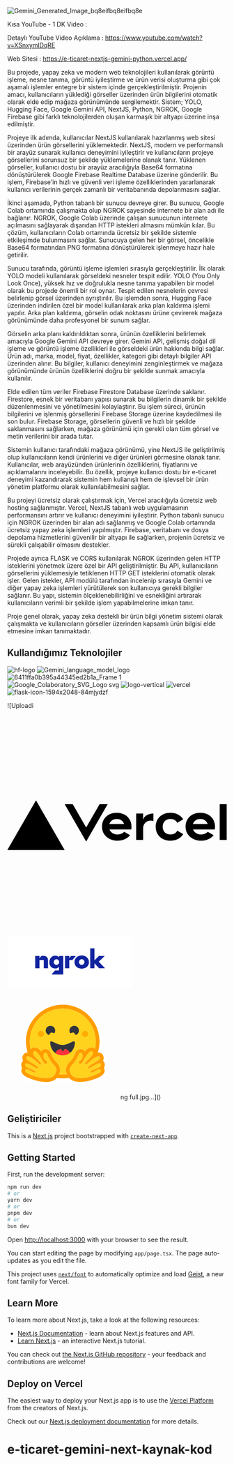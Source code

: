 ![Gemini_Generated_Image_bq8eifbq8eifbq8e](https://github.com/user-attachments/assets/da31c257-a126-472e-8fda-1dfd0372fa65)


Kısa YouTube - 1 DK Video : 

Detaylı YouTube Video Açıklama : https://www.youtube.com/watch?v=XSnxymlDqRE

Web Sitesi : https://e-ticaret-nextjs-gemini-python.vercel.app/


Bu projede, yapay zeka ve modern web teknolojileri kullanılarak görüntü işleme, nesne tanıma, görüntü iyileştirme ve ürün verisi oluşturma gibi çok aşamalı işlemler entegre bir sistem içinde gerçekleştirilmiştir. Projenin amacı, kullanıcıların yüklediği görseller üzerinden ürün bilgilerini otomatik olarak elde edip mağaza görünümünde sergilemektir. Sistem; YOLO, Hugging Face, Google Gemini API, NextJS, Python, NGROK, Google Firebase gibi farklı teknolojilerden oluşan karmaşık bir altyapı üzerine inşa edilmiştir.

Projeye ilk adımda, kullanıcılar NextJS kullanılarak hazırlanmış web sitesi üzerinden ürün görsellerini yüklemektedir. NextJS, modern ve performanslı bir arayüz sunarak kullanıcı deneyimini iyileştirir ve kullanıcıların projeye görsellerini sorunsuz bir şekilde yüklemelerine olanak tanır. Yüklenen görseller, kullanıcı dostu bir arayüz aracılığıyla Base64 formatına dönüştürülerek Google Firebase Realtime Database üzerine gönderilir. Bu işlem, Firebase'in hızlı ve güvenli veri işleme özelliklerinden yararlanarak kullanıcı verilerinin gerçek zamanlı bir veritabanında depolanmasını sağlar.

İkinci aşamada, Python tabanlı bir sunucu devreye girer. Bu sunucu, Google Colab ortamında çalışmakta olup NGROK sayesinde internete bir alan adı ile bağlanır. NGROK, Google Colab üzerinde çalışan sunucunun internete açılmasını sağlayarak dışarıdan HTTP istekleri almasını mümkün kılar. Bu çözüm, kullanıcıların Colab ortamında ücretsiz bir şekilde sistemle etkileşimde bulunmasını sağlar. Sunucuya gelen her bir görsel, öncelikle Base64 formatından PNG formatına dönüştürülerek işlenmeye hazır hale getirilir.

Sunucu tarafında, görüntü işleme işlemleri sırasıyla gerçekleştirilir. İlk olarak YOLO modeli kullanılarak görseldeki nesneler tespit edilir. YOLO (You Only Look Once), yüksek hız ve doğrulukla nesne tanıma yapabilen bir model olarak bu projede önemli bir rol oynar. Tespit edilen nesnelerin çevresi belirlenip görsel üzerinden ayrıştırılır. Bu işlemden sonra, Hugging Face üzerinden indirilen özel bir model kullanılarak arka plan kaldırma işlemi yapılır. Arka plan kaldırma, görselin odak noktasını ürüne çevirerek mağaza görünümünde daha profesyonel bir sunum sağlar.

Görselin arka planı kaldırıldıktan sonra, ürünün özelliklerini belirlemek amacıyla Google Gemini API devreye girer. Gemini API, gelişmiş doğal dil işleme ve görüntü işleme özellikleri ile görseldeki ürün hakkında bilgi sağlar. Ürün adı, marka, model, fiyat, özellikler, kategori gibi detaylı bilgiler API üzerinden alınır. Bu bilgiler, kullanıcı deneyimini zenginleştirmek ve mağaza görünümünde ürünün özelliklerini doğru bir şekilde sunmak amacıyla kullanılır.

Elde edilen tüm veriler Firebase Firestore Database üzerinde saklanır. Firestore, esnek bir veritabanı yapısı sunarak bu bilgilerin dinamik bir şekilde düzenlenmesini ve yönetilmesini kolaylaştırır. Bu işlem süreci, ürünün bilgilerini ve işlenmiş görsellerini Firebase Storage üzerine kaydedilmesi ile son bulur. Firebase Storage, görsellerin güvenli ve hızlı bir şekilde saklanmasını sağlarken, mağaza görünümü için gerekli olan tüm görsel ve metin verilerini bir arada tutar.

Sistemin kullanıcı tarafındaki mağaza görünümü, yine NextJS ile geliştirilmiş olup kullanıcıların kendi ürünlerini ve diğer ürünleri görmesine olanak tanır. Kullanıcılar, web arayüzünden ürünlerinin özelliklerini, fiyatlarını ve açıklamalarını inceleyebilir. Bu özellik, projeye kullanıcı dostu bir e-ticaret deneyimi kazandırarak sistemin hem kullanışlı hem de işlevsel bir ürün yönetim platformu olarak kullanılabilmesini sağlar.

Bu projeyi ücretsiz olarak çalıştırmak için, Vercel aracılığıyla ücretsiz web hosting sağlanmıştır. Vercel, NextJS tabanlı web uygulamasının performansını artırır ve kullanıcı deneyimini iyileştirir. Python tabanlı sunucu için NGROK üzerinden bir alan adı sağlanmış ve Google Colab ortamında ücretsiz yapay zeka işlemleri yapılmıştır. Firebase, veritabanı ve dosya depolama hizmetlerini güvenilir bir altyapı ile sağlarken, projenin ücretsiz ve sürekli çalışabilir olmasını destekler.

Projede ayrıca FLASK ve CORS kullanılarak NGROK üzerinden gelen HTTP isteklerini yönetmek üzere özel bir API geliştirilmiştir. Bu API, kullanıcıların görsellerini yüklemesiyle tetiklenen HTTP GET isteklerini otomatik olarak işler. Gelen istekler, API modülü tarafından incelenip sırasıyla Gemini ve diğer yapay zeka işlemleri yürütülerek son kullanıcıya gerekli bilgiler sağlanır. Bu yapı, sistemin ölçeklenebilirliğini ve esnekliğini artırarak kullanıcıların verimli bir şekilde işlem yapabilmelerine imkan tanır. 

Proje genel olarak, yapay zeka destekli bir ürün bilgi yönetim sistemi olarak çalışmakta ve kullanıcıların görseller üzerinden kapsamlı ürün bilgisi elde etmesine imkan tanımaktadır.



## Kullandığımız Teknolojiler
![hf-logo](https://github.com/user-attachments/assets/2bf47839-6170-4bf6-93be-68e7b1226c7c)
![Gemini_language_model_logo](https://github.com/user-attachments/assets/124143ef-75d4-449f-b5d6-e0e05901e80c)
![6411ffa0b395a44345ed2b1a_Frame 1](https://github.com/user-attachments/assets/cadfa772-6aae-45f3-b9b9-f5ee94fd8662)
![Google_Colaboratory_SVG_Logo svg](https://github.com/user-attachments/assets/cdf76d03-25f3-41d4-8de3-d96778ccb7a8)
![logo-vertical](https://github.com/user-attachments/assets/aa416db5-6858-454c-b65a-b6caf328256d)
![vercel](https://github.com/user-attachments/assets/3a1d3ebd-a7c7-494e-851b-f0698272af31)
![flask-icon-1594x2048-84mjydzf](https://github.com/user-attachments/assets/15345dfe-d5f6-48e2-865d-5081a059478b)

![Uploadi<?xml version="1.0" encoding="UTF-8"?>
<!-- Uploaded to: SVG Repo, www.svgrepo.com, Generator: SVG Repo Mixer Tools -->
<svg width="800px" height="800px" viewBox="0 -198 512 512" version="1.1" xmlns="http://www.w3.org/2000/svg" xmlns:xlink="http://www.w3.org/1999/xlink" preserveAspectRatio="xMidYMid">
    <g>
        <path d="M255.420487,28.975665 C235.427278,28.975665 221.011885,42.0147142 221.011885,61.5732881 C221.011885,81.1318619 237.238257,94.1709111 257.231466,94.1709111 C269.310696,94.1709111 279.959253,89.3899264 286.551217,81.3310696 L272.697227,73.3265422 C269.039049,77.3288059 263.479344,79.6649689 257.231466,79.6649689 C248.556876,79.6649689 241.186191,75.1375212 238.451613,67.893605 L289.195246,67.893605 C289.593662,65.8653084 289.829089,63.7645727 289.829089,61.5551783 C289.829089,42.0147142 275.413696,28.975665 255.420487,28.975665 Z M238.288625,55.2348613 C240.552349,48.0090549 246.745897,43.4634975 255.402377,43.4634975 C264.076967,43.4634975 270.270515,48.0090549 272.516129,55.2348613 L238.288625,55.2348613 L238.288625,55.2348613 Z M450.426712,28.975665 C430.433503,28.975665 416.01811,42.0147142 416.01811,61.5732881 C416.01811,81.1318619 432.244482,94.1709111 452.237691,94.1709111 C464.316921,94.1709111 474.965478,89.3899264 481.557442,81.3310696 L467.703452,73.3265422 C464.045274,77.3288059 458.485569,79.6649689 452.237691,79.6649689 C443.563101,79.6649689 436.192417,75.1375212 433.457838,67.893605 L484.201471,67.893605 C484.599887,65.8653084 484.835314,63.7645727 484.835314,61.5551783 C484.835314,42.0147142 470.419921,28.975665 450.426712,28.975665 L450.426712,28.975665 Z M433.31296,55.2348613 C435.576684,48.0090549 441.770232,43.4634975 450.426712,43.4634975 C459.101302,43.4634975 465.29485,48.0090549 467.540464,55.2348613 L433.31296,55.2348613 Z M362.630447,61.5732881 C362.630447,72.4391624 369.729485,79.6830787 380.740238,79.6830787 C388.201471,79.6830787 393.797397,76.2965478 396.676853,70.7730617 L410.585173,78.7956989 C404.826259,88.3938879 394.032824,94.1709111 380.740238,94.1709111 C360.728919,94.1709111 346.331636,81.1318619 346.331636,61.5732881 C346.331636,42.0147142 360.747029,28.975665 380.740238,28.975665 C394.032824,28.975665 404.808149,34.7526882 410.585173,44.3508772 L396.676853,52.3735144 C393.797397,46.8500283 388.201471,43.4634975 380.740238,43.4634975 C369.747595,43.4634975 362.630447,50.7074137 362.630447,61.5732881 Z M512,9.0548953 L512,92.3599321 L495.701188,92.3599321 L495.701188,9.0548953 L512,9.0548953 Z M66.9156763,-1.42108547e-14 L133.831353,115.90266 L0,115.90266 L66.9156763,-1.42108547e-14 Z M234.213922,9.0548953 L184.031692,95.9818902 L133.849462,9.0548953 L152.665535,9.0548953 L184.031692,63.3842671 L215.397849,9.0548953 L234.213922,9.0548953 Z M340.898698,30.786644 L340.898698,48.3350311 C339.087719,47.8098472 337.168081,47.4476514 335.103565,47.4476514 C324.581777,47.4476514 316.993775,54.6915676 316.993775,65.557442 L316.993775,92.3599321 L300.694963,92.3599321 L300.694963,30.786644 L316.993775,30.786644 L316.993775,47.4476514 C316.993775,38.2478778 327.696661,30.786644 340.898698,30.786644 Z" fill="#000000" fill-rule="nonzero">

</path>
    </g>
</svg>
<svg width="289" height="121" viewBox="0 0 289 121" fill="none" xmlns="http://www.w3.org/2000/svg">
<path d="M280.086 0.433105H8.08594C3.66766 0.433105 0.0859375 4.01483 0.0859375 8.43311V112.433C0.0859375 116.851 3.66766 120.433 8.08594 120.433H280.086C284.504 120.433 288.086 116.851 288.086 112.433V8.43311C288.086 4.01483 284.504 0.433105 280.086 0.433105Z" fill="white"/>
<path d="M118.74 50.8801C116.515 48.3841 113.762 47.1281 110.491 47.1281C108.475 47.1281 106.618 47.5211 104.911 48.3161C103.205 49.1111 101.732 50.188 100.486 51.564C99.2479 52.949 98.2689 54.5561 97.5489 56.4201C96.8299 58.2751 96.4699 60.2841 96.4699 62.4551C96.4699 64.5831 96.8049 66.5241 97.4659 68.2761C98.1349 70.0201 99.0629 71.5161 100.268 72.7641C101.473 74.0121 102.903 74.987 104.56 75.687C106.216 76.3881 108.032 76.7391 110.006 76.7391C110.901 76.7391 111.729 76.671 112.482 76.542C113.235 76.414 113.955 76.2001 114.641 75.9101C115.327 75.6111 115.996 75.2341 116.665 74.7811C117.326 74.3201 118.021 73.7381 118.74 73.0461V80.4571H118.732V81.1751H109.596L102.728 89.0741V90.4331H128.503V87.2281V47.9061H118.74V50.8801ZM118.715 64.4641C118.372 65.25 117.92 65.9421 117.368 66.5321C116.807 67.1221 116.147 67.5751 115.377 67.909C114.607 68.2421 113.787 68.4041 112.926 68.4041C112.022 68.4041 111.186 68.2421 110.416 67.909C109.646 67.5751 108.977 67.1221 108.417 66.5321C107.856 65.9421 107.421 65.25 107.095 64.4641C106.768 63.677 106.609 62.8141 106.609 61.8991C106.609 61.0191 106.777 60.1901 107.12 59.4201C107.463 58.6511 107.915 57.984 108.5 57.411C109.077 56.839 109.738 56.386 110.491 56.035C111.244 55.685 112.056 55.5141 112.917 55.5141C113.746 55.5141 114.54 55.676 115.318 56.009C116.088 56.334 116.766 56.7961 117.343 57.3861C117.92 57.9761 118.372 58.6511 118.723 59.4201C119.066 60.1901 119.234 61.0361 119.234 61.9591C119.225 62.8391 119.058 63.677 118.715 64.4641Z" fill="#10239E"/>
<path d="M91.5009 51.3421C90.9819 50.7181 90.3969 50.1791 89.7689 49.7011C89.2089 49.2821 88.6149 48.9141 87.9709 48.6151C87.6609 48.4701 87.3349 48.3501 86.9919 48.2391C86.4979 48.0771 85.9629 47.9661 85.4109 47.8711H78.4499L73.8489 53.2311V52.6071V47.9831H64.0859V76.2601H73.8489V64.1301V57.1801H75.2039H77.9229H82.9009H83.0179L83.7789 57.1631V76.2521H93.5419V58.5651C93.5419 57.0611 93.3999 55.7191 93.1159 54.5391C92.8309 53.3681 92.2959 52.3081 91.5009 51.3421Z" fill="#10239E"/>
<path d="M157.214 47.9061H149.978C149.978 47.9061 147.393 47.9061 146.565 47.9061L142.331 52.7781V47.9061H132.56V76.1831H142.348L142.357 57.2571H145.569H149.459L157.214 48.2991V47.9061Z" fill="#10239E"/>
<path d="M209.971 60.9671L223.323 48.3841V47.9061H210.456L200.216 58.1041V30.4331H190.453V76.1751H200.216V64.6601L210.95 76.1751H224.086V75.6361L209.971 60.9671Z" fill="#10239E"/>
<path d="M182.823 51.1282C181.334 49.7862 179.568 48.7432 177.536 47.9912C175.503 47.2392 173.302 46.8632 170.926 46.8632C168.517 46.8632 166.292 47.2472 164.267 48.0172C162.234 48.7862 160.486 49.8462 159.005 51.1802C157.533 52.5222 156.378 54.1032 155.55 55.9242C154.722 57.7452 154.312 59.7022 154.312 61.7962C154.312 64.1132 154.722 66.2162 155.55 68.1052C156.378 69.9942 157.516 71.6182 158.98 72.9782C160.436 74.3372 162.167 75.3882 164.184 76.1232C166.2 76.8582 168.392 77.2262 170.768 77.2262C173.177 77.2262 175.411 76.8582 177.485 76.1232C179.552 75.3882 181.325 74.3542 182.798 73.0032C184.27 71.6612 185.433 70.0632 186.278 68.2082C187.123 66.3532 187.55 64.3102 187.55 62.0612C187.55 59.8222 187.131 57.7702 186.311 55.9152C185.475 54.0692 184.312 52.4702 182.823 51.1282ZM176.724 64.5152C176.381 65.3012 175.929 65.9942 175.377 66.5832C174.817 67.1732 174.156 67.6262 173.386 67.9602C172.608 68.2932 171.797 68.4562 170.935 68.4562C170.073 68.4562 169.253 68.2932 168.475 67.9602C167.706 67.6262 167.036 67.1732 166.484 66.5832C165.924 65.9942 165.48 65.3012 165.137 64.5152C164.794 63.7282 164.627 62.8562 164.627 61.8992C164.627 61.0192 164.794 60.1892 165.137 59.4202C165.48 58.6512 165.924 57.9752 166.484 57.3862C167.045 56.7962 167.706 56.3342 168.475 56.0092C169.253 55.6762 170.065 55.5132 170.935 55.5132C171.797 55.5132 172.616 55.6762 173.386 56.0092C174.156 56.3342 174.825 56.7962 175.377 57.3862C175.938 57.9752 176.381 58.6682 176.724 59.4542C177.067 60.2412 177.234 61.0782 177.234 61.9592C177.234 62.8742 177.067 63.7282 176.724 64.5152Z" fill="#10239E"/>
</svg>

<svg width="256" height="256" viewBox="0 0 256 256" fill="none" xmlns="http://www.w3.org/2000/svg">
<path d="M230.721 172.7C230.183 170.673 229.313 168.75 228.146 167.008C228.396 166.091 228.587 165.159 228.714 164.217C229.543 158.241 227.471 152.77 223.567 148.537C221.452 146.225 219.185 144.698 216.784 143.761C218.36 137.018 219.157 130.117 219.161 123.193C219.161 120.03 218.982 116.932 218.682 113.88C218.526 112.356 218.337 110.836 218.115 109.32C217.428 104.847 216.408 100.431 215.064 96.11C214.183 93.2707 213.164 90.476 212.01 87.736C210.281 83.6782 208.262 79.75 205.969 75.982C204.465 73.475 202.827 71.0508 201.062 68.72C200.197 67.543 199.296 66.3938 198.358 65.274C195.58 61.898 192.561 58.7277 189.325 55.788C188.25 54.7997 187.145 53.8453 186.01 52.926C184.893 51.9943 183.751 51.0927 182.586 50.222C180.241 48.4766 177.818 46.8392 175.324 45.315C161.543 36.945 145.382 32.145 128.109 32.145C77.817 32.145 37.057 72.907 37.057 123.196C37.055 130.208 37.867 137.196 39.477 144.02C37.317 144.958 35.247 146.42 33.327 148.535C29.424 152.766 27.351 158.217 28.18 164.193C28.306 165.142 28.495 166.082 28.747 167.006C27.5811 168.749 26.7117 170.673 26.174 172.7C24.974 177.261 25.369 181.374 26.894 184.978C25.236 189.688 25.65 194.704 27.809 199.065C29.379 202.25 31.626 204.714 34.396 206.916C37.689 209.534 41.811 211.758 46.783 213.892C52.715 216.422 59.956 218.799 63.249 219.671C71.755 221.873 79.911 223.269 88.177 223.337C99.954 223.446 110.096 220.677 117.357 213.59C120.924 214.027 124.515 214.246 128.109 214.244C131.906 214.236 135.699 213.997 139.467 213.529C146.711 220.661 156.892 223.455 168.712 223.343C176.977 223.277 185.133 221.881 193.617 219.676C196.932 218.804 204.17 216.427 210.105 213.897C215.077 211.76 219.199 209.536 222.514 206.922C225.263 204.719 227.508 202.256 229.079 199.071C231.26 194.709 231.652 189.693 230.017 184.983C231.527 181.379 231.92 177.257 230.721 172.7ZM222.281 184.673C223.952 187.844 224.059 191.427 222.585 194.764C220.349 199.821 214.795 203.805 204.008 208.082C197.3 210.742 191.158 212.443 191.104 212.458C182.232 214.759 174.208 215.928 167.262 215.928C155.76 215.928 147.201 212.754 141.773 206.486C132.594 208.05 123.222 208.103 114.026 206.644C108.591 212.808 100.081 215.928 88.676 215.928C81.729 215.928 73.706 214.759 64.833 212.458C64.779 212.443 58.639 210.742 51.929 208.082C41.143 203.805 35.587 199.824 33.352 194.764C31.878 191.427 31.985 187.844 33.656 184.673C33.81 184.378 33.976 184.091 34.153 183.813C33.1516 182.309 32.4799 180.61 32.182 178.827C31.8842 177.045 31.967 175.22 32.425 173.472C33.089 170.949 34.46 168.851 36.322 167.344C35.425 165.87 34.8365 164.23 34.592 162.522C34.056 158.808 35.289 155.1 38.062 152.076C40.222 149.723 43.275 148.428 46.655 148.428H46.745C44.1965 140.259 42.9044 131.75 42.913 123.193C42.913 76.522 80.749 38.683 127.427 38.683C174.104 38.683 211.94 76.518 211.94 123.193C211.947 131.773 210.646 140.304 208.081 148.492C208.489 148.452 208.889 148.432 209.282 148.431C212.662 148.431 215.716 149.726 217.874 152.079C220.647 155.1 221.881 158.811 221.344 162.525C221.1 164.233 220.511 165.873 219.615 167.347C221.477 168.854 222.849 170.952 223.512 173.475C223.97 175.223 224.053 177.048 223.755 178.831C223.458 180.613 222.786 182.312 221.784 183.816C221.961 184.091 222.129 184.378 222.281 184.673Z" fill="white"/>
<path d="M221.784 183.816C222.786 182.312 223.458 180.613 223.756 178.831C224.053 177.048 223.97 175.223 223.512 173.475C222.848 170.952 221.476 168.854 219.615 167.347C220.512 165.873 221.1 164.233 221.344 162.525C221.881 158.811 220.648 155.103 217.874 152.079C215.716 149.726 212.662 148.431 209.282 148.431C208.889 148.431 208.489 148.452 208.081 148.492C210.643 140.304 211.942 131.774 211.933 123.195C211.933 76.5231 174.097 38.6851 127.424 38.6851C80.75 38.6851 42.9099 76.5191 42.9099 123.195C42.9015 131.752 44.1936 140.261 46.742 148.43H46.6519C43.2719 148.43 40.219 149.724 38.06 152.077C35.287 155.098 34.0529 158.81 34.5899 162.523C34.8346 164.231 35.4231 165.872 36.3199 167.346C34.4579 168.852 33.086 170.95 32.422 173.473C31.9642 175.222 31.8817 177.047 32.1799 178.83C32.4781 180.612 33.1501 182.312 34.1519 183.816C33.9739 184.094 33.8099 184.381 33.6549 184.676C31.9849 187.847 31.877 191.43 33.352 194.767C35.588 199.824 41.1419 203.808 51.9289 208.085C58.6359 210.745 64.779 212.446 64.833 212.461C73.705 214.762 81.729 215.931 88.675 215.931C100.081 215.931 108.591 212.811 114.026 206.647C123.222 208.106 132.594 208.052 141.773 206.489C147.201 212.757 155.76 215.931 167.262 215.931C174.208 215.931 182.232 214.762 191.103 212.461C191.158 212.446 197.298 210.745 204.008 208.085C214.795 203.808 220.35 199.824 222.585 194.767C224.059 191.43 223.952 187.847 222.281 184.676C222.129 184.379 221.961 184.091 221.784 183.816ZM110.137 196.997C109.669 197.815 109.168 198.614 108.635 199.391C107.23 201.448 105.382 203.02 103.237 204.188C99.1369 206.424 93.947 207.205 88.675 207.205C80.346 207.205 71.808 205.256 67.023 204.015C66.787 203.954 37.689 195.735 41.373 188.739C41.993 187.562 43.0129 187.092 44.2979 187.092C49.4849 187.092 58.9299 194.816 62.9889 194.816C63.8959 194.816 64.5359 194.43 64.7969 193.488C66.5269 187.284 38.5039 184.676 40.8639 175.692C41.2799 174.102 42.41 173.456 43.998 173.456C50.856 173.455 66.248 185.516 69.467 185.516C69.714 185.516 69.8909 185.443 69.9869 185.291C70.0009 185.268 70.015 185.246 70.028 185.222C71.539 182.727 70.6719 180.913 60.3209 174.573L59.3269 173.968C47.9359 167.074 39.9409 162.925 44.4879 157.975C45.0109 157.404 45.7529 157.151 46.6539 157.151C47.7219 157.151 49.0149 157.508 50.4389 158.108C56.4549 160.645 64.793 167.564 68.276 170.581C68.8239 171.057 69.3683 171.538 69.9089 172.022C69.9089 172.022 74.319 176.608 76.985 176.608C77.599 176.608 78.1199 176.366 78.4729 175.768C80.364 172.58 60.9099 157.838 59.8129 151.755C59.0689 147.634 60.3349 145.546 62.6749 145.546C63.7879 145.546 65.1459 146.02 66.6449 146.971C71.2949 149.922 80.2729 165.35 83.5599 171.352C84.6619 173.363 86.5429 174.213 88.2379 174.213C91.6009 174.213 94.2299 170.87 88.5459 166.622C80.0029 160.23 83.001 149.782 87.078 149.139C87.252 149.111 87.4279 149.097 87.6029 149.097C91.3109 149.097 92.9459 155.486 92.9459 155.486C92.9459 155.486 97.7399 167.524 105.975 175.753C113.447 183.222 114.491 189.351 110.137 196.997ZM136.766 198.407L136.339 198.458L135.611 198.541C135.228 198.581 134.844 198.619 134.459 198.654L134.084 198.688L133.741 198.717L133.255 198.756L132.718 198.795L132.182 198.83L132.063 198.838C131.923 198.846 131.783 198.855 131.641 198.862L131.462 198.872C131.296 198.881 131.13 198.889 130.962 198.896L130.381 198.921L129.854 198.939L129.502 198.949H129.323C129.213 198.949 129.104 198.955 128.994 198.956H128.82C128.71 198.956 128.601 198.956 128.491 198.961L128.043 198.967H127.418C126.927 198.967 126.437 198.962 125.949 198.952L125.553 198.943C125.44 198.943 125.327 198.938 125.216 198.934L124.796 198.922L124.275 198.902L123.805 198.881L123.684 198.876L123.237 198.853C123.112 198.846 122.989 198.84 122.865 198.831L122.576 198.814C122.213 198.791 121.85 198.766 121.487 198.738L121.107 198.707C120.947 198.695 120.787 198.68 120.628 198.666C120.441 198.65 120.254 198.632 120.067 198.614C119.754 198.585 119.441 198.553 119.128 198.519H119.113C123.683 188.324 121.372 178.802 112.137 169.575C106.08 163.526 102.051 154.594 101.215 152.633C99.5229 146.828 95.045 140.375 87.608 140.375C86.979 140.375 86.351 140.425 85.73 140.523C82.472 141.036 79.624 142.911 77.592 145.733C75.396 143.002 73.262 140.831 71.332 139.605C68.422 137.76 65.5179 136.824 62.6889 136.824C59.1579 136.824 56.0019 138.274 53.8019 140.904L53.7459 140.971C53.7039 140.798 53.6639 140.625 53.6229 140.451L53.6179 140.428C53.1992 138.638 52.8477 136.833 52.5639 135.016C52.5639 135.004 52.5639 134.992 52.5579 134.98C52.5359 134.843 52.5159 134.705 52.4949 134.568C52.4334 134.162 52.3757 133.755 52.3219 133.348C52.2979 133.163 52.2719 132.978 52.2489 132.793L52.1809 132.238C52.1589 132.053 52.1409 131.885 52.1209 131.709L52.115 131.665C52.0351 130.945 51.9651 130.225 51.9049 129.503L51.8829 129.226L51.8479 128.754C51.8379 128.625 51.8279 128.495 51.8209 128.365C51.8209 128.334 51.8159 128.304 51.8149 128.275C51.7895 127.913 51.7678 127.55 51.7499 127.187C51.7399 126.998 51.7299 126.81 51.7219 126.62L51.7019 126.124L51.6969 125.974L51.6809 125.517L51.6709 125.128C51.6709 124.973 51.6629 124.818 51.6609 124.663C51.6579 124.508 51.6539 124.338 51.6529 124.174C51.6509 124.01 51.6529 123.848 51.6479 123.685C51.6439 123.521 51.6479 123.358 51.6479 123.195C51.6479 81.3421 85.5789 47.4111 127.436 47.4111C169.292 47.4111 203.222 81.3411 203.222 123.195V124.174C203.222 124.337 203.217 124.501 203.214 124.663C203.214 124.798 203.208 124.931 203.204 125.068C203.204 125.188 203.199 125.309 203.195 125.425C203.195 125.578 203.186 125.731 203.181 125.884V125.896L203.16 126.427C203.153 126.582 203.147 126.738 203.139 126.893L203.134 127.003L203.107 127.499C203.048 128.562 202.967 129.623 202.866 130.683V130.696C202.849 130.87 202.832 131.044 202.813 131.218L202.768 131.629L202.679 132.433L202.628 132.84L202.565 133.319C202.542 133.493 202.519 133.668 202.493 133.841C202.467 134.036 202.438 134.23 202.409 134.424L202.34 134.883L202.258 135.403C202.23 135.576 202.2 135.748 202.168 135.92C202.135 136.093 202.109 136.265 202.079 136.437C202.019 136.781 201.956 137.125 201.89 137.468C201.789 137.981 201.686 138.493 201.58 139.005L201.47 139.512C201.434 139.681 201.395 139.851 201.357 140.02C199.224 137.947 196.399 136.818 193.284 136.818C190.457 136.818 187.55 137.753 184.641 139.598C182.711 140.824 180.578 142.996 178.381 145.726C176.346 142.904 173.498 141.029 170.242 140.516C169.621 140.418 168.993 140.368 168.364 140.368C160.925 140.368 156.45 146.821 154.757 152.626C153.917 154.587 149.887 163.519 143.825 169.577C134.596 178.775 132.268 188.254 136.766 198.407ZM215.007 177.998L214.977 178.087C214.901 178.288 214.813 178.484 214.714 178.674C214.639 178.814 214.558 178.95 214.47 179.082C214.303 179.331 214.12 179.569 213.921 179.793C213.875 179.845 213.831 179.897 213.779 179.948C213.707 180.025 213.634 180.101 213.559 180.175C212.213 181.509 210.161 182.679 207.841 183.752C207.578 183.871 207.311 183.99 207.042 184.11L206.774 184.229C206.595 184.308 206.416 184.386 206.228 184.463C206.049 184.541 205.863 184.619 205.677 184.695L205.119 184.925C203.814 185.462 202.477 185.974 201.173 186.479L200.615 186.696L200.064 186.912C199.697 187.055 199.335 187.198 198.979 187.341L198.448 187.555L197.926 187.768L197.67 187.876C197.499 187.947 197.332 188.018 197.165 188.089C193.328 189.736 190.567 191.411 191.147 193.489C191.163 193.548 191.181 193.604 191.201 193.659C191.253 193.813 191.324 193.958 191.413 194.095C191.465 194.176 191.525 194.253 191.592 194.323C192.274 195.032 193.515 194.92 195.08 194.357C195.3 194.276 195.519 194.192 195.736 194.104L195.872 194.048C196.23 193.896 196.609 193.726 196.996 193.542C197.093 193.496 197.191 193.452 197.289 193.401C199.203 192.465 201.372 191.205 203.524 190.058C204.385 189.593 205.258 189.152 206.142 188.733C208.18 187.774 210.096 187.094 211.636 187.094C212.359 187.094 212.997 187.242 213.529 187.582L213.618 187.641C213.952 187.876 214.232 188.178 214.441 188.528C214.482 188.595 214.522 188.666 214.561 188.739C215.322 190.184 214.685 191.68 213.194 193.147C211.763 194.556 209.537 195.937 207.007 197.215C206.819 197.31 206.631 197.405 206.44 197.498C198.91 201.196 189.049 203.981 188.912 204.016C186.284 204.697 182.526 205.591 178.292 206.26L177.666 206.358L177.563 206.373C177.089 206.445 176.614 206.512 176.138 206.574C175.655 206.639 175.167 206.698 174.676 206.753L174.586 206.763C172.806 206.968 171.019 207.104 169.228 207.169H169.202C168.554 207.192 167.907 207.204 167.259 207.204H166.512C165.524 207.191 164.538 207.146 163.553 207.07C163.53 207.07 163.505 207.07 163.482 207.064C163.129 207.037 162.777 207.004 162.425 206.965C162.06 206.926 161.696 206.882 161.333 206.833C161.094 206.801 160.856 206.765 160.618 206.726C160.376 206.687 160.134 206.647 159.893 206.605L159.564 206.543L159.539 206.538C159.192 206.472 158.847 206.399 158.503 206.319C158.303 206.274 158.104 206.23 157.907 206.176L157.788 206.146C157.69 206.122 157.595 206.096 157.498 206.07L157.445 206.056L157.137 205.966C157.025 205.935 156.913 205.901 156.801 205.868L156.762 205.857L156.471 205.768C156.361 205.734 156.251 205.698 156.142 205.662L155.874 205.573L155.677 205.504C155.487 205.437 155.298 205.368 155.111 205.296L154.933 205.226L154.786 205.168C154.502 205.054 154.22 204.935 153.941 204.81L153.756 204.72L153.725 204.706C153.659 204.675 153.594 204.644 153.528 204.617C153.399 204.555 153.271 204.491 153.144 204.426L153.105 204.407L152.921 204.31C152.594 204.139 152.274 203.957 151.96 203.764L151.788 203.658C151.702 203.605 151.616 203.55 151.532 203.494L151.308 203.346L151.067 203.18L150.923 203.077C150.771 202.969 150.622 202.857 150.476 202.742L150.243 202.563C150.15 202.488 150.058 202.412 149.967 202.335C149.89 202.272 149.815 202.206 149.74 202.14L149.734 202.135C149.653 202.064 149.574 201.993 149.495 201.92C149.417 201.849 149.339 201.777 149.263 201.704L149.254 201.695C149.174 201.619 149.096 201.542 149.019 201.463C148.942 201.385 148.863 201.307 148.788 201.227C148.713 201.148 148.636 201.067 148.562 200.984C148.488 200.902 148.42 200.827 148.35 200.746L148.327 200.719C148.259 200.641 148.192 200.562 148.126 200.481C147.983 200.31 147.844 200.135 147.71 199.956C147.575 199.776 147.443 199.592 147.314 199.405L147.191 199.221C147.027 198.981 146.867 198.739 146.712 198.493C146.596 198.316 146.483 198.138 146.373 197.957C146.302 197.844 146.234 197.73 146.166 197.618L146.138 197.572C146.073 197.462 146.009 197.354 145.947 197.245C145.911 197.186 145.877 197.127 145.845 197.066C145.812 197.004 145.774 196.941 145.739 196.878L145.682 196.779L145.647 196.715C145.58 196.595 145.514 196.474 145.45 196.352C145.42 196.298 145.391 196.244 145.36 196.192L145.271 196.019L145.181 195.848C144.956 195.398 144.743 194.942 144.543 194.48L144.472 194.311C144.426 194.198 144.383 194.086 144.337 193.975C144.315 193.921 144.293 193.868 144.274 193.814C144.167 193.537 144.067 193.257 143.975 192.975C143.942 192.874 143.91 192.775 143.88 192.675C143.808 192.448 143.743 192.219 143.685 191.988C143.614 191.719 143.551 191.448 143.498 191.175C143.487 191.12 143.476 191.065 143.467 191.012C143.415 190.745 143.373 190.476 143.34 190.206C143.332 190.153 143.326 190.1 143.32 190.047L143.303 189.885C143.281 189.673 143.264 189.46 143.254 189.247C143.254 189.193 143.249 189.139 143.247 189.087C143.242 188.981 143.24 188.875 143.239 188.769C143.183 184.496 145.345 180.388 149.968 175.767C158.203 167.54 162.997 155.501 162.997 155.501C162.997 155.501 163.126 154.996 163.394 154.269C163.431 154.168 163.47 154.064 163.514 153.955C163.67 153.548 163.846 153.148 164.041 152.758L164.08 152.683C164.246 152.351 164.428 152.027 164.624 151.712C164.67 151.639 164.714 151.567 164.765 151.494C164.912 151.277 165.067 151.065 165.23 150.86C165.319 150.749 165.416 150.639 165.513 150.532C165.552 150.49 165.59 150.448 165.631 150.408C166.108 149.915 166.653 149.513 167.27 149.299L167.348 149.273C167.4 149.256 167.452 149.24 167.505 149.225C167.566 149.209 167.627 149.195 167.69 149.182L167.719 149.176C167.849 149.15 167.981 149.133 168.114 149.124H168.125C168.194 149.124 168.264 149.117 168.335 149.117C168.424 149.117 168.507 149.117 168.594 149.126C168.684 149.134 168.773 149.144 168.863 149.158C169.605 149.276 170.311 149.718 170.919 150.4C171.15 150.66 171.358 150.94 171.54 151.236C171.66 151.428 171.773 151.631 171.88 151.845C171.923 151.934 171.964 152.016 172.004 152.104C172.108 152.33 172.202 152.56 172.284 152.795C172.479 153.345 172.626 153.911 172.723 154.487C172.807 154.992 172.857 155.502 172.873 156.013C172.881 156.286 172.881 156.563 172.873 156.842C172.819 158.14 172.553 159.421 172.086 160.634C172.044 160.745 171.997 160.857 171.952 160.969C171.86 161.195 171.759 161.417 171.65 161.634C171.569 161.799 171.484 161.965 171.392 162.13C171.332 162.24 171.269 162.35 171.206 162.46C171.045 162.734 170.871 163.006 170.684 163.277L170.571 163.439C170.129 164.055 169.637 164.633 169.099 165.167C168.569 165.698 168.001 166.189 167.4 166.637C166.798 167.083 166.233 167.577 165.711 168.114C164.208 169.691 163.858 171.083 164.196 172.138C164.25 172.304 164.321 172.465 164.407 172.617C164.508 172.791 164.628 172.951 164.764 173.097L164.817 173.152L164.871 173.206C164.925 173.258 164.982 173.309 165.043 173.359L165.103 173.407C165.248 173.519 165.402 173.619 165.563 173.707C165.61 173.732 165.652 173.757 165.705 173.781C165.879 173.866 166.058 173.939 166.242 173.998C166.293 174.015 166.344 174.03 166.396 174.046L166.461 174.063L166.551 174.087L166.628 174.106L166.712 174.124L166.795 174.141L166.874 174.154C166.932 174.164 166.992 174.174 167.052 174.181L167.109 174.19L167.213 174.2L167.277 174.207L167.382 174.214H167.444L167.554 174.22H167.9L167.999 174.214L168.113 174.207L168.252 174.194L168.382 174.179C168.412 174.179 168.442 174.171 168.472 174.165C168.872 174.107 169.264 174.001 169.639 173.849L169.798 173.782C169.887 173.743 169.977 173.702 170.059 173.658C170.235 173.57 170.406 173.47 170.57 173.361C170.799 173.211 171.015 173.043 171.217 172.858C171.265 172.815 171.312 172.769 171.358 172.725C171.381 172.703 171.403 172.682 171.425 172.658C171.469 172.613 171.514 172.569 171.558 172.52C171.878 172.168 172.155 171.78 172.383 171.363C174.34 167.804 176.391 164.298 178.534 160.849L178.828 160.378L179.125 159.907C179.273 159.668 179.423 159.433 179.572 159.199L179.722 158.965C180.22 158.185 180.726 157.41 181.241 156.641L181.546 156.185C182.158 155.278 182.768 154.396 183.373 153.558L183.674 153.143C184.332 152.236 185.017 151.348 185.728 150.482L186.01 150.144C186.057 150.088 186.1 150.032 186.151 149.978C186.244 149.868 186.337 149.761 186.428 149.657C186.474 149.604 186.517 149.552 186.566 149.5L186.834 149.198L186.968 149.051C187.103 148.906 187.235 148.767 187.365 148.634C187.455 148.544 187.538 148.455 187.624 148.371C188.131 147.853 188.69 147.388 189.293 146.985L189.433 146.895C189.567 146.805 189.706 146.721 189.848 146.645C192.212 145.303 194.169 145.204 195.296 146.331C195.978 147.013 196.356 148.144 196.335 149.718C196.335 149.787 196.335 149.857 196.33 149.929V150.006C196.33 150.078 196.324 150.15 196.318 150.223C196.318 150.313 196.308 150.402 196.299 150.492C196.29 150.581 196.285 150.649 196.276 150.729C196.276 150.751 196.272 150.774 196.268 150.798C196.262 150.867 196.253 150.938 196.243 151.009C196.243 151.03 196.243 151.052 196.235 151.074C196.224 151.169 196.21 151.263 196.194 151.357C196.183 151.447 196.168 151.531 196.152 151.619L196.126 151.768C196.1 151.91 196.067 152.05 196.026 152.188C195.948 152.447 195.854 152.7 195.743 152.946C195.588 153.284 195.417 153.613 195.229 153.933C195.125 154.111 195.018 154.286 194.907 154.459C194.793 154.638 194.673 154.819 194.549 155.002C194.233 155.454 193.905 155.897 193.564 156.33L193.408 156.527C192.852 157.22 192.278 157.899 191.686 158.562L191.499 158.772C191.247 159.053 190.991 159.336 190.729 159.62L190.532 159.834C190.401 159.977 190.264 160.12 190.132 160.264C190.001 160.407 189.864 160.552 189.726 160.697L189.315 161.13L188.898 161.566L188.478 162.002C188.196 162.294 187.913 162.586 187.628 162.878C183.573 167.037 179.301 171.182 177.855 173.766C177.758 173.934 177.671 174.108 177.593 174.285C177.387 174.755 177.301 175.157 177.36 175.482C177.379 175.589 177.416 175.691 177.471 175.785C177.552 175.926 177.651 176.056 177.766 176.172C177.819 176.224 177.875 176.272 177.934 176.316C178.232 176.528 178.591 176.637 178.957 176.627H179.071L179.188 176.618L179.305 176.605L179.402 176.591C179.415 176.589 179.429 176.587 179.442 176.583L179.531 176.566L179.554 176.561L179.653 176.54L179.688 176.531C179.723 176.522 179.757 176.513 179.792 176.503C179.827 176.493 179.875 176.48 179.917 176.466C180.093 176.413 180.265 176.35 180.434 176.278C180.523 176.242 180.61 176.203 180.696 176.161C180.741 176.141 180.786 176.12 180.828 176.098L180.962 176.032C181.282 175.866 181.594 175.685 181.898 175.491L182.031 175.401C182.076 175.373 182.121 175.344 182.164 175.312L182.297 175.223L182.368 175.174L182.56 175.039C182.739 174.916 182.906 174.789 183.075 174.66L183.09 174.648L183.359 174.44C183.726 174.15 184.074 173.858 184.39 173.583L184.6 173.399L184.619 173.381L184.729 173.284C184.987 173.052 185.217 172.836 185.408 172.658L185.487 172.581C185.556 172.516 185.619 172.455 185.676 172.403L185.788 172.292L185.828 172.253L185.839 172.242L185.956 172.125L186.03 172.048L186.039 172.041L186.074 172.009L186.118 171.969L186.132 171.956L186.169 171.922L186.373 171.743L186.487 171.641C186.548 171.588 186.607 171.534 186.666 171.479L186.802 171.358C186.827 171.338 186.851 171.316 186.876 171.294L187.019 171.169L187.229 170.984L187.341 170.887C187.776 170.509 188.305 170.052 188.913 169.537L189.162 169.326L189.573 168.981L189.994 168.63C190.544 168.173 191.136 167.688 191.762 167.185L192.173 166.855C192.523 166.576 192.882 166.292 193.246 166.006C193.393 165.891 193.542 165.776 193.694 165.662C194.066 165.373 194.44 165.086 194.817 164.803C195.675 164.155 196.56 163.506 197.456 162.874L197.84 162.606C198.109 162.421 198.377 162.235 198.645 162.054L198.888 161.89C199.367 161.565 199.853 161.248 200.343 160.939L200.586 160.786L200.827 160.636C201.069 160.486 201.309 160.339 201.548 160.196L201.787 160.053L202.265 159.775L202.734 159.506L202.829 159.454L203.2 159.25C203.355 159.166 203.509 159.085 203.663 159.006L203.892 158.888L204.115 158.776C204.193 158.739 204.27 158.7 204.346 158.663C204.848 158.415 205.36 158.187 205.88 157.979C206.021 157.919 206.161 157.865 206.3 157.818L206.71 157.674C206.833 157.633 206.953 157.594 207.068 157.559L207.108 157.547C207.17 157.527 207.232 157.509 207.293 157.493L207.311 157.488C207.439 157.451 207.566 157.419 207.691 157.389H207.7C208.054 157.304 208.414 157.243 208.777 157.206C208.944 157.189 209.111 157.18 209.279 157.181H209.363C209.475 157.181 209.583 157.188 209.69 157.199C209.739 157.199 209.788 157.209 209.836 157.215H209.856C209.904 157.221 209.952 157.228 210 157.239C210.047 157.248 210.095 157.256 210.141 157.267H210.156C210.203 157.277 210.245 157.289 210.294 157.303C210.548 157.374 210.79 157.484 211.012 157.628C211.121 157.699 211.223 157.779 211.317 157.868L211.344 157.894C211.362 157.91 211.379 157.927 211.395 157.944L211.444 157.997C211.846 158.418 212.178 158.901 212.428 159.427L212.466 159.517C212.551 159.717 212.618 159.924 212.666 160.135C212.808 160.781 212.753 161.455 212.508 162.07C212.415 162.318 212.302 162.557 212.169 162.785C211.858 163.309 211.489 163.796 211.07 164.237L210.981 164.332C210.848 164.472 210.71 164.612 210.565 164.752C210.501 164.815 210.434 164.877 210.367 164.94L210.162 165.129L210.055 165.224C209.797 165.454 209.532 165.677 209.263 165.893C209.1 166.025 208.936 166.154 208.77 166.281C208.184 166.729 207.587 167.161 206.979 167.578C206.612 167.83 206.242 168.077 205.869 168.321C204.95 168.924 204.021 169.512 203.083 170.084C201.115 171.294 198.934 172.588 196.609 173.995L196.007 174.36C195.348 174.762 194.726 175.146 194.14 175.512L193.845 175.697L193.287 176.055C192.917 176.292 192.548 176.531 192.179 176.77L191.882 176.966C191.737 177.06 191.593 177.156 191.449 177.252L191.308 177.342L190.876 177.633L190.647 177.79L190.379 177.976L190.13 178.149C189.713 178.444 189.325 178.725 188.968 178.992L188.834 179.094C188.624 179.253 188.416 179.415 188.211 179.58C187.902 179.829 187.62 180.067 187.367 180.296L187.243 180.409C187.172 180.474 187.102 180.539 187.035 180.603C186.989 180.648 186.946 180.693 186.898 180.736L186.834 180.8C186.691 180.944 186.551 181.091 186.416 181.242L186.35 181.318C186.203 181.488 186.075 181.651 185.963 181.81L185.913 181.881C185.825 182.009 185.744 182.141 185.671 182.277C185.652 182.311 185.635 182.345 185.618 182.379L185.569 182.481L185.536 182.555L185.515 182.605L185.498 182.65L185.475 182.711C185.413 182.88 185.37 183.056 185.345 183.234L185.337 183.296L185.331 183.354V183.669C185.331 183.695 185.331 183.721 185.338 183.749L185.343 183.797C185.343 183.823 185.349 183.848 185.353 183.876C185.357 183.902 185.364 183.949 185.372 183.986V183.991C185.379 184.026 185.386 184.06 185.395 184.095C185.404 184.13 185.413 184.17 185.424 184.206C185.443 184.277 185.467 184.347 185.492 184.417C185.508 184.459 185.523 184.5 185.54 184.541C185.54 184.549 185.546 184.558 185.55 184.566L185.586 184.647L185.636 184.758C185.69 184.873 185.749 184.985 185.813 185.094L185.879 185.208L185.947 185.322C185.959 185.341 185.973 185.359 185.988 185.376L186.01 185.399L186.035 185.422L186.061 185.442C186.099 185.469 186.14 185.49 186.183 185.505C186.206 185.513 186.23 185.519 186.254 185.525C186.831 185.655 188.017 185.178 189.593 184.346C189.682 184.298 189.78 184.248 189.875 184.196L190.355 183.934L190.589 183.804C190.756 183.715 190.926 183.614 191.1 183.515L191.417 183.336C193.5 182.137 195.988 180.597 198.56 179.093C198.801 178.952 199.043 178.811 199.285 178.672L199.771 178.361C200.335 178.038 200.902 177.719 201.471 177.404C202.188 177.01 202.91 176.626 203.639 176.254L204.115 176.013C204.431 175.857 204.744 175.705 205.053 175.557C205.651 175.273 206.256 175.003 206.868 174.748L207.203 174.612L207.243 174.596C209.018 173.893 210.627 173.459 211.929 173.459C212.21 173.456 212.492 173.48 212.769 173.528H212.778C212.867 173.544 212.948 173.562 213.031 173.582H213.046C213.259 173.636 213.466 173.713 213.662 173.812C213.937 173.954 214.184 174.143 214.393 174.371C214.489 174.477 214.574 174.592 214.649 174.714C214.789 174.929 214.899 175.162 214.978 175.406C215.01 175.501 215.038 175.594 215.067 175.693C215.278 176.45 215.257 177.253 215.007 177.998Z" fill="#FF9D00"/>
<path fill-rule="evenodd" clip-rule="evenodd" d="M203.21 123.685V123.194C203.21 81.34 169.292 47.411 127.435 47.411C85.5791 47.411 51.648 81.342 51.648 123.194V123.358C51.646 123.467 51.645 123.576 51.648 123.685C51.6529 123.848 51.6546 124.011 51.653 124.174L51.6581 124.534L51.661 124.663C51.661 124.723 51.6631 124.782 51.6651 124.842C51.6681 124.937 51.67 125.033 51.67 125.128L51.681 125.517L51.697 125.974L51.702 126.124L51.722 126.597V126.62C51.73 126.805 51.7401 126.989 51.7491 127.173L51.75 127.187C51.76 127.375 51.7701 127.564 51.7821 127.753C51.7921 127.927 51.802 128.101 51.815 128.275L51.8171 128.306C51.8258 128.455 51.8358 128.605 51.847 128.754L51.85 128.794L51.883 129.226L51.8861 129.254C51.8921 129.338 51.898 129.422 51.906 129.503C51.9658 130.224 52.0355 130.945 52.1151 131.664L52.12 131.709L52.181 132.238L52.2491 132.793L52.299 133.17L52.322 133.347C52.3753 133.755 52.433 134.162 52.495 134.568L52.4991 134.595L52.558 134.979C52.8435 136.808 53.1971 138.626 53.618 140.429L53.6231 140.451L53.655 140.586L53.746 140.971L53.802 140.904C56.002 138.274 59.158 136.824 62.689 136.824C65.519 136.824 68.4221 137.76 71.3321 139.605C73.2621 140.831 75.3961 143.002 77.5921 145.733C79.6241 142.911 82.4721 141.035 85.7301 140.523C86.3513 140.425 86.9792 140.376 87.6081 140.375C95.0441 140.375 99.523 146.828 101.215 152.633C102.051 154.594 106.08 163.526 112.156 169.568C121.392 178.795 123.703 188.316 119.132 198.511H119.148C119.459 198.546 119.772 198.578 120.087 198.607C120.274 198.625 120.46 198.643 120.648 198.659L120.714 198.665L121.127 198.7L121.507 198.73C121.869 198.758 122.232 198.784 122.596 198.807L122.885 198.824L123.114 198.838L123.256 198.846L123.703 198.869L123.825 198.874L124.294 198.895L124.816 198.915L125.235 198.927L125.305 198.929C125.394 198.933 125.483 198.936 125.572 198.936L125.668 198.939C126.258 198.953 126.847 198.96 127.437 198.959H128.063L128.51 198.954C128.62 198.949 128.729 198.949 128.84 198.949H129.014L129.165 198.945C129.224 198.943 129.283 198.941 129.343 198.941H129.522L129.873 198.932L130.401 198.914L130.982 198.888C131.15 198.882 131.316 198.873 131.482 198.865L131.661 198.854L131.927 198.84L132.083 198.831L132.201 198.823L132.738 198.788L133.274 198.749L133.761 198.71L134.103 198.681L134.479 198.647C135.107 198.591 135.733 198.525 136.359 198.45L136.786 198.399C132.287 188.247 134.616 178.767 143.813 169.577C149.876 163.519 153.905 154.587 154.745 152.625C156.438 146.821 160.914 140.368 168.352 140.368C168.981 140.368 169.61 140.418 170.231 140.516C173.486 141.028 176.334 142.904 178.369 145.726C180.566 142.996 182.699 140.823 184.63 139.597C187.539 137.753 190.445 136.817 193.272 136.817C196.388 136.817 199.212 137.947 201.345 140.02C201.384 139.851 201.422 139.682 201.459 139.512L201.568 139.006C201.607 138.821 201.646 138.636 201.683 138.451C201.749 138.124 201.815 137.797 201.878 137.467C201.944 137.125 202.007 136.781 202.067 136.437L202.098 136.251C202.117 136.141 202.135 136.031 202.156 135.92C202.19 135.748 202.218 135.576 202.246 135.402L202.257 135.336L202.328 134.883L202.398 134.424V134.42C202.449 134.081 202.497 133.742 202.542 133.403L202.553 133.319L202.616 132.841L202.667 132.433L202.757 131.629L202.792 131.306L202.801 131.218C202.82 131.044 202.838 130.87 202.854 130.696V130.682C202.867 130.544 202.881 130.405 202.893 130.266C202.964 129.478 203.024 128.686 203.072 127.891C203.081 127.761 203.088 127.63 203.096 127.499V127.493L203.122 127.002L203.128 126.892C203.144 126.56 203.158 126.228 203.169 125.896V125.884L203.174 125.754C203.179 125.645 203.183 125.535 203.183 125.425L203.185 125.381C203.189 125.278 203.193 125.172 203.193 125.067L203.196 124.977C203.199 124.872 203.202 124.768 203.202 124.663L203.204 124.574C203.207 124.441 203.21 124.307 203.21 124.174V123.685ZM108.638 199.391C114.64 190.59 114.214 183.984 105.98 175.754C97.7441 167.523 92.951 155.487 92.951 155.487C92.951 155.487 91.1621 148.496 87.0821 149.138C83.0021 149.78 80.0091 160.227 88.5521 166.622C97.0941 173.017 86.8521 177.353 83.5641 171.352C80.2761 165.35 71.299 149.923 66.645 146.972C61.991 144.021 58.718 145.675 59.815 151.757C60.36 154.776 65.4281 159.929 70.1631 164.743C74.9671 169.627 79.428 174.163 78.474 175.768C76.581 178.955 69.9141 172.023 69.9141 172.023C69.9141 172.023 49.038 153.025 44.494 157.976C40.304 162.539 46.765 166.418 56.7211 172.397C57.5671 172.905 58.4391 173.429 59.3321 173.969C70.7231 180.865 71.609 182.684 69.992 185.293C69.395 186.257 65.582 183.968 60.892 181.153C52.897 176.352 42.3551 170.023 40.8661 175.688C39.5781 180.591 47.334 183.595 54.368 186.32C60.228 188.59 65.5881 190.666 64.7991 193.484C63.9821 196.406 59.5531 193.969 54.7121 191.305C49.2771 188.314 43.3221 185.038 41.3731 188.735C37.6901 195.725 66.7831 203.954 67.0231 204.015C76.4231 206.453 100.295 211.619 108.638 199.391ZM147.303 199.391C141.301 190.59 141.727 183.984 149.962 175.754C158.197 167.523 162.99 155.487 162.99 155.487C162.99 155.487 164.779 148.496 168.859 149.138C172.939 149.78 175.932 160.227 167.39 166.622C158.847 173.017 169.089 177.353 172.377 171.352C175.666 165.35 184.637 149.923 189.291 146.972C193.945 144.021 197.22 145.675 196.122 151.757C195.578 154.776 190.509 159.929 185.774 164.744C180.97 169.628 176.509 174.163 177.462 175.768C179.355 178.955 186.027 172.019 186.027 172.019C186.027 172.019 206.902 153.022 211.448 157.973C215.637 162.535 209.176 166.415 199.219 172.394C198.348 172.917 197.478 173.441 196.609 173.966C185.218 180.862 184.332 182.681 185.948 185.289C186.546 186.254 190.359 183.964 195.048 181.149C203.044 176.349 213.586 170.019 215.075 175.685C216.364 180.588 208.607 183.592 201.573 186.317C195.713 188.587 190.353 190.663 191.141 193.481C191.957 196.402 196.385 193.965 201.225 191.301C206.66 188.31 212.616 185.032 214.564 188.732C218.248 195.726 189.15 203.947 188.915 204.007C179.515 206.453 155.643 211.619 147.303 199.391Z" fill="#FFD21E"/>
<path fill-rule="evenodd" clip-rule="evenodd" d="M152.047 102.567C153.229 102.985 154.108 104.257 154.944 105.468C156.074 107.104 157.126 108.627 158.74 107.769C160.644 106.756 162.205 105.202 163.225 103.302C164.246 101.402 164.681 99.2427 164.475 97.096C164.321 95.4908 163.813 93.9398 162.987 92.5548C162.161 91.1697 161.038 89.985 159.7 89.0862C158.361 88.1874 156.839 87.5968 155.245 87.3569C153.65 87.117 152.022 87.2339 150.478 87.699C148.934 88.1639 147.513 88.9653 146.316 90.0455C145.119 91.1257 144.176 92.4578 143.556 93.946C142.936 95.4342 142.653 97.0415 142.728 98.652C142.804 100.263 143.235 101.836 143.992 103.26C144.74 104.667 146.4 104.003 148.152 103.302C149.525 102.753 150.956 102.181 152.047 102.567ZM100.672 102.567C99.49 102.985 98.611 104.258 97.775 105.468C96.645 107.105 95.592 108.627 93.979 107.769C91.5845 106.501 89.7482 104.386 88.8278 101.838C87.9075 99.2895 87.9692 96.4896 89.0008 93.9841C90.0324 91.4786 91.9601 89.4471 94.408 88.2855C96.856 87.1239 99.6488 86.9156 102.242 87.701C104.307 88.3228 106.141 89.5427 107.513 91.2065C108.885 92.8704 109.732 94.9035 109.949 97.049C110.165 99.1945 109.74 101.356 108.728 103.26C107.979 104.667 106.319 104.003 104.567 103.303C103.193 102.753 101.764 102.181 100.672 102.567ZM144.099 149.318C152.242 142.903 155.233 132.429 155.233 125.977C155.233 120.877 151.802 122.482 146.309 125.202L145.999 125.355C140.957 127.852 134.245 131.177 126.877 131.177C119.508 131.177 112.796 127.852 107.755 125.354C102.084 122.545 98.527 120.783 98.527 125.978C98.527 132.634 101.709 143.563 110.443 149.912C111.596 147.573 113.219 145.497 115.211 143.813C117.202 142.129 119.52 140.874 122.018 140.126C122.89 139.866 123.788 141.367 124.707 142.904C125.594 144.386 126.501 145.902 127.423 145.902C128.406 145.902 129.371 144.408 130.314 142.95C131.299 141.425 132.26 139.94 133.189 140.237C137.864 141.738 141.775 144.993 144.099 149.318Z" fill="#32343D"/>
<path d="M144.097 149.317C139.856 152.659 134.219 154.9 126.878 154.9C119.981 154.9 114.587 152.922 110.443 149.911C111.596 147.572 113.219 145.495 115.211 143.812C117.202 142.128 119.52 140.873 122.018 140.125C123.73 139.614 125.545 145.901 127.423 145.901C129.433 145.901 131.37 139.655 133.189 140.236C137.863 141.738 141.773 144.993 144.097 149.317Z" fill="#FF323D"/>
<path fill-rule="evenodd" clip-rule="evenodd" d="M81.2 111.64C80.2312 112.288 79.1173 112.687 77.9572 112.801C76.7971 112.916 75.6267 112.742 74.55 112.295C73.6893 111.94 72.9072 111.418 72.2488 110.759C71.5903 110.101 71.0684 109.319 70.713 108.458C70.267 107.381 70.0935 106.211 70.2082 105.051C70.3228 103.891 70.7219 102.777 71.37 101.808C72.1488 100.642 73.2558 99.7333 74.5512 99.1967C75.8466 98.6601 77.272 98.5197 78.6471 98.7935C80.0223 99.0672 81.2853 99.7427 82.2764 100.734C83.2675 101.726 83.9422 102.99 84.215 104.365C84.4883 105.74 84.3477 107.165 83.8113 108.46C83.2748 109.755 82.3654 110.861 81.2 111.64ZM182.613 111.64C181.644 112.288 180.53 112.687 179.37 112.801C178.209 112.916 177.039 112.742 175.962 112.295C175.101 111.939 174.319 111.418 173.661 110.759C173.003 110.101 172.481 109.319 172.125 108.458C171.68 107.381 171.507 106.211 171.621 105.051C171.736 103.891 172.135 102.777 172.782 101.808C173.364 100.936 174.133 100.205 175.032 99.6658C175.931 99.1269 176.938 98.7942 177.981 98.6917C179.025 98.5891 180.078 98.7193 181.064 99.0728C182.051 99.4264 182.947 99.9944 183.688 100.736C184.68 101.727 185.355 102.99 185.628 104.365C185.902 105.74 185.761 107.165 185.224 108.46C184.687 109.755 183.779 110.861 182.613 111.64Z" fill="#FFAD03"/>
</svg>
ng full.jpg…]()



## Geliştiriciler




This is a [Next.js](https://nextjs.org) project bootstrapped with [`create-next-app`](https://nextjs.org/docs/app/api-reference/cli/create-next-app).

## Getting Started

First, run the development server:

```bash
npm run dev
# or
yarn dev
# or
pnpm dev
# or
bun dev
```

Open [http://localhost:3000](http://localhost:3000) with your browser to see the result.

You can start editing the page by modifying `app/page.tsx`. The page auto-updates as you edit the file.

This project uses [`next/font`](https://nextjs.org/docs/app/building-your-application/optimizing/fonts) to automatically optimize and load [Geist](https://vercel.com/font), a new font family for Vercel.

## Learn More

To learn more about Next.js, take a look at the following resources:

- [Next.js Documentation](https://nextjs.org/docs) - learn about Next.js features and API.
- [Learn Next.js](https://nextjs.org/learn) - an interactive Next.js tutorial.

You can check out [the Next.js GitHub repository](https://github.com/vercel/next.js) - your feedback and contributions are welcome!

## Deploy on Vercel

The easiest way to deploy your Next.js app is to use the [Vercel Platform](https://vercel.com/new?utm_medium=default-template&filter=next.js&utm_source=create-next-app&utm_campaign=create-next-app-readme) from the creators of Next.js.

Check out our [Next.js deployment documentation](https://nextjs.org/docs/app/building-your-application/deploying) for more details.
# e-ticaret-gemini-next-kaynak-kod
